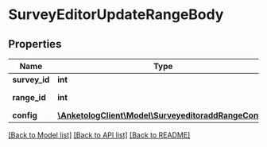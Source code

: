 # SurveyEditorUpdateRangeBody

## Properties
Name | Type | Description | Notes
------------ | ------------- | ------------- | -------------
**survey_id** | **int** | ID опроса | 
**range_id** | **int** | ID диапазона | 
**config** | [**\AnketologClient\Model\SurveyeditoraddRangeConfig**](SurveyeditoraddRangeConfig.md) |  | [optional] 

[[Back to Model list]](../README.md#documentation-for-models) [[Back to API list]](../README.md#documentation-for-api-endpoints) [[Back to README]](../README.md)


